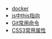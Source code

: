 
- [docker](./docker/docker使用.md)
- [js中this指向](./web前端/this指向.md)
- [Git常用命令](./Git/git常用命令.md)
- [CSS3常用属性](./web前端/CSS3常用属性.md)